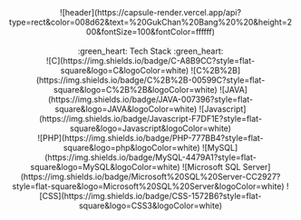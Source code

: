 <div align=center>
![header](https://capsule-render.vercel.app/api?type=rect&color=008d62&text=%20GukChan%20Bang%20%20&height=200&fontSize=100&fontColor=ffffff)
<br>
<br>
:green_heart: Tech Stack :green_heart:
<br>
![C](https://img.shields.io/badge/C-A8B9CC?style=flat-square&logo=C&logoColor=white)
![C%2B%2B](https://img.shields.io/badge/C%2B%2B-00599C?style=flat-square&logo=C%2B%2B&logoColor=white)
![JAVA](https://img.shields.io/badge/JAVA-007396?style=flat-square&logo=JAVA&logoColor=white)
![Javascript](https://img.shields.io/badge/Javascript-F7DF1E?style=flat-square&logo=Javascript&logoColor=white)
<br>
![PHP](https://img.shields.io/badge/PHP-777BB4?style=flat-square&logo=php&logoColor=white)
![MySQL](https://img.shields.io/badge/MySQL-4479A1?style=flat-square&logo=MySQL&logoColor=white)
![Microsoft SQL Server](https://img.shields.io/badge/Microsoft%20SQL%20Server-CC2927?style=flat-square&logo=Microsoft%20SQL%20Server&logoColor=white)
![CSS](https://img.shields.io/badge/CSS-1572B6?style=flat-square&logo=CSS3&logoColor=white)
</div>
